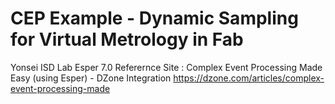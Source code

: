 CEP Example - Dynamic Sampling for Virtual Metrology in Fab
==
Yonsei ISD Lab
Esper 7.0
Referernce Site : 
Complex Event Processing Made Easy (using Esper) - DZone Integration
https://dzone.com/articles/complex-event-processing-made